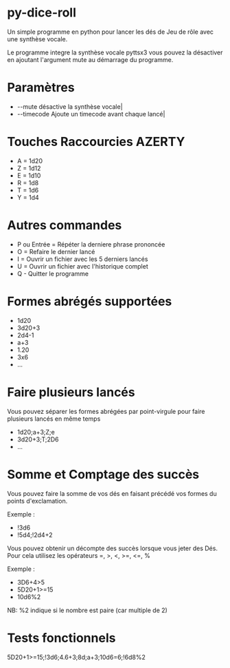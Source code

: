 # py-dice-roll
Un simple programme en python pour lancer les dés de Jeu de rôle avec une synthèse vocale.

Le programme integre la synthèse vocale pyttsx3 vous pouvez la désactiver en ajoutant l'argument mute au démarrage du programme.

# Paramètres

* --mute
désactive la synthèse vocale|
* --timecode
Ajoute un timecode avant chaque lancé|

# Touches Raccourcies AZERTY
* A = 1d20
* Z = 1d12
* E = 1d10
* R = 1d8
* T = 1d6
* Y = 1d4

# Autres commandes
* P ou Entrée = Répéter la derniere phrase prononcée
* O = Refaire le dernier lancé
* I = Ouvrir un fichier avec les 5 derniers lancés
* U = Ouvrir un fichier avec l'historique complet
* Q - Quitter le programme 

# Formes abrégés supportées
* 1d20 
* 3d20+3
* 2d4-1
* a+3
* 1.20
* 3x6
* ...

# Faire plusieurs lancés
Vous pouvez séparer les formes abrégées par point-virgule pour faire plusieurs lancés en même temps
* 1d20;a+3;Z;e 
* 3d20+3;T;2D6
* ...

# Somme et Comptage des succès
Vous pouvez faire la somme de vos dés en faisant précédé vos formes du points d'exclamation.

Exemple : 
* !3d6
* !5d4;!2d4+2

Vous pouvez obtenir un décompte des succès lorsque vous jeter des Dés.
Pour cela utilisez les opérateurs =, >, <, >=, <=, %

Exemple :
* 3D6+4>5
* 5D20+1>=15
* 10d6%2

NB: %2 indique si le nombre est paire (car multiple de 2)

# Tests fonctionnels
5D20+1>=15;!3d6;4.6+3;8d;a+3;10d6=6;!6d8%2
